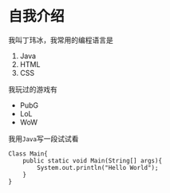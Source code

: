 # 自我介绍
我叫丁玮冰，我常用的编程语言是
1. Java
2. HTML
3. CSS

我玩过的游戏有
* PubG
* LoL
* WoW

我用`Java`写一段试试看
```
Class Main{
    public static void Main(String[] args){
        System.out.println("Hello World");
    }
}
```